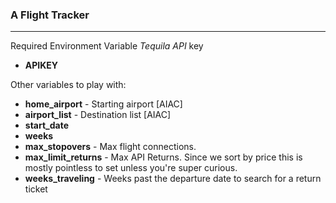 ### A Flight Tracker
____
Required Environment Variable  _Tequila API_ key
* **APIKEY**

Other variables to play with:
* **home_airport** - Starting airport [AIAC]
* **airport_list** - Destination list [AIAC]
* **start_date**
* **weeks**
* **max_stopovers** - Max flight connections.
* **max_limit_returns** - Max API Returns. Since we sort by price
this is mostly pointless to set unless you're super curious. 
* **weeks_traveling** - Weeks past the departure date to search for a
return ticket